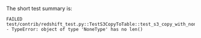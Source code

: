The short test summary is:

```text
FAILED test/contrib/redshift_test.py::TestS3CopyToTable::test_s3_copy_with_nonetype_columns - TypeError: object of type 'NoneType' has no len()
```
